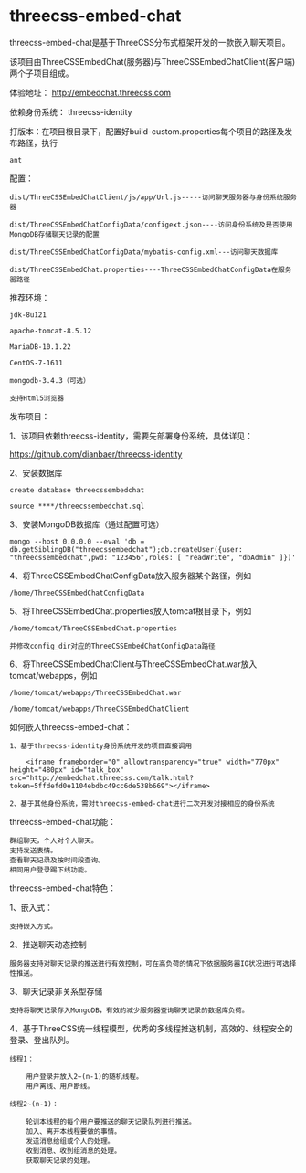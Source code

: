 # threecss-embed-chat

threecss-embed-chat是基于ThreeCSS分布式框架开发的一款嵌入聊天项目。

该项目由ThreeCSSEmbedChat(服务器)与ThreeCSSEmbedChatClient(客户端)两个子项目组成。


体验地址：
http://embedchat.threecss.com


依赖身份系统：
threecss-identity


打版本：在项目根目录下，配置好build-custom.properties每个项目的路径及发布路径，执行

	ant


配置：

	dist/ThreeCSSEmbedChatClient/js/app/Url.js-----访问聊天服务器与身份系统服务器

	dist/ThreeCSSEmbedChatConfigData/configext.json----访问身份系统及是否使用MongoDB存储聊天记录的配置

	dist/ThreeCSSEmbedChatConfigData/mybatis-config.xml---访问聊天数据库

	dist/ThreeCSSEmbedChat.properties----ThreeCSSEmbedChatConfigData在服务器路径


推荐环境：

	jdk-8u121

	apache-tomcat-8.5.12

	MariaDB-10.1.22

	CentOS-7-1611
	
	mongodb-3.4.3（可选）

	支持Html5浏览器


发布项目：

1、该项目依赖threecss-identity，需要先部署身份系统，具体详见：

https://github.com/dianbaer/threecss-identity

2、安装数据库
	
	create database threecssembedchat
	
	source ****/threecssembedchat.sql
	
3、安装MongoDB数据库（通过配置可选）

	mongo --host 0.0.0.0 --eval 'db = db.getSiblingDB("threecssembedchat");db.createUser({user: "threecssembedchat",pwd: "123456",roles: [ "readWrite", "dbAdmin" ]})'

4、将ThreeCSSEmbedChatConfigData放入服务器某个路径，例如
	
	/home/ThreeCSSEmbedChatConfigData

5、将ThreeCSSEmbedChat.properties放入tomcat根目录下，例如
	
	/home/tomcat/ThreeCSSEmbedChat.properties
	
	并修改config_dir对应的ThreeCSSEmbedChatConfigData路径

6、将ThreeCSSEmbedChatClient与ThreeCSSEmbedChat.war放入tomcat/webapps，例如
	
	/home/tomcat/webapps/ThreeCSSEmbedChat.war
	
	/home/tomcat/webapps/ThreeCSSEmbedChatClient

	
如何嵌入threecss-embed-chat：
	
	1、基于threecss-identity身份系统开发的项目直接调用

		<iframe frameborder="0" allowtransparency="true" width="770px" height="480px" id="talk_box" src="http://embedchat.threecss.com/talk.html?token=5ffdefd0e1104ebdbc49cc6de538b669"></iframe>
		
	2、基于其他身份系统，需对threecss-embed-chat进行二次开发对接相应的身份系统


threecss-embed-chat功能：

	群组聊天，个人对个人聊天。
	支持发送表情。
	查看聊天记录及按时间段查询。
	相同用户登录踢下线功能。
	

threecss-embed-chat特色：	

1、嵌入式：
	
	支持嵌入方式。
	
2、推送聊天动态控制
	
	服务器支持对聊天记录的推送进行有效控制，可在高负荷的情况下依据服务器IO状况进行可选择性推送。
	
3、聊天记录非关系型存储

	支持将聊天记录存入MongoDB，有效的减少服务器查询聊天记录的数据库负荷。
	
4、基于ThreeCSS统一线程模型，优秀的多线程推送机制，高效的、线程安全的登录、登出队列。
	
	线程1：
	
		用户登录并放入2~(n-1)的随机线程。
		用户离线、用户断线。
		
	线程2~(n-1)：
	
		轮训本线程的每个用户要推送的聊天记录队列进行推送。
		加入、离开本线程要做的事情。
		发送消息给组或个人的处理。
		收到消息、收到组消息的处理。
		获取聊天记录的处理。
	
	
	
	
	
	
	